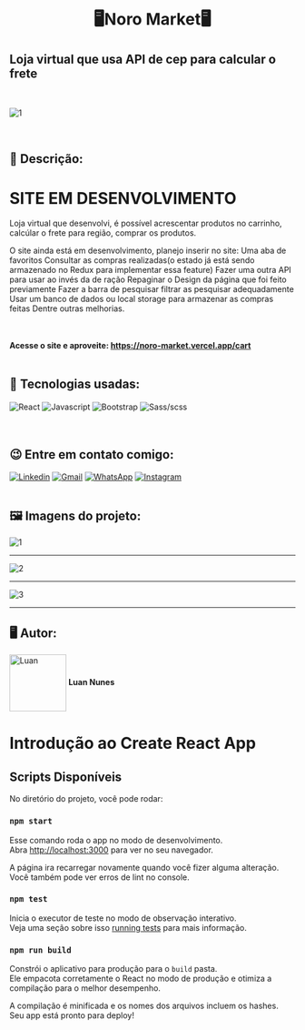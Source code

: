 <h1 align="center">🖥️Noro Market🖥️</h1>
<h2> Loja virtual que usa API de cep para calcular o frete</h2> 


<br>

![1](https://user-images.githubusercontent.com/105875989/221195856-8c917cbd-ed6e-4f41-a922-3f4cb30fb095.png)

<br>

<h2><strong> 📝 Descrição:</strong></h2>    

# SITE EM DESENVOLVIMENTO

Loja virtual que desenvolvi, é possível acrescentar produtos no carrinho, calcúlar o frete para região, comprar os produtos.

O site ainda está em desenvolvimento, planejo inserir no site:
Uma aba de favoritos
Consultar as compras realizadas(o estado já está sendo armazenado no Redux para implementar essa feature)
Fazer uma outra API para usar ao invés da de ração
Repaginar o Design da página que foi feito previamente
Fazer a barra de pesquisar filtrar as pesquisar adequadamente
Usar um banco de dados ou local storage para armazenar as compras feitas
Dentre outras melhorias.

<br><br>
<strong>Acesse o site e aproveite: https://noro-market.vercel.app/cart </strong>
<br>
<br>
<h2><strong>🚀 Tecnologias usadas:</strong></h2>   

<div style='display:inline_block;'>
  <img align='center' alt='React' src='https://img.shields.io/badge/React-20232A?style=for-the-badge&logo=react&logoColor=61DAFB'/>
  <img align='center' alt='Javascript' src='https://img.shields.io/badge/JavaScript-F7DF1E?style=for-the-badge&logo=javascript&logoColor=black'/>
  <img align='center' alt='Bootstrap' src='https://img.shields.io/badge/Bootstrap-563D7C?style=for-the-badge&logo=bootstrap&logoColor=white'/>
  <img align='center' alt='Sass/scss' src='https://img.shields.io/badge/Sass-CC6699?style=for-the-badge&logo=sass&logoColor=white'/>
</div>
<br><br>

<h2><strong>😉 Entre em contato comigo:</strong></h2>   

[![Linkedin](https://img.shields.io/badge/LinkedIn-0077B5?style=for-the-badge&logo=linkedin&logoColor=white)](https://www.linkedin.com/in/luan-nunes-esbaltar/)
[![Gmail](https://img.shields.io/badge/Gmail-D14836?style=for-the-badge&logo=gmail&logoColor=white)](mailto:nunesesbaltar.luan02@gmail.com)
[![WhatsApp](https://img.shields.io/badge/WhatsApp-25D366?style=for-the-badge&logo=whatsapp&logoColor=white)](https://api.whatsapp.com/send?phone=5561984653761&text=Ol%C3%A1%20Luan%2C%20tudo%20bem%3F)
[![Instagram](https://img.shields.io/badge/Instagram-E4405F?style=for-the-badge&logo=instagram&logoColor=white)](https://www.instagram.com/luan_nunees/)
<br>
<br>

<h2><strong> 🖼️ Imagens do projeto:</strong></h2> 

![1](https://user-images.githubusercontent.com/105875989/221195882-901d071d-8fa1-4264-af85-9823c01cfada.png)
<hr>

![2](https://user-images.githubusercontent.com/105875989/221195909-bfe134ad-f2be-4e9a-b47e-0f5bf38233e1.png)
<hr>

![3](https://user-images.githubusercontent.com/105875989/221195939-31b004aa-357c-448a-b1a6-7a3e186b19f1.png)
<hr>

<h2><strong>🖥️ Autor:</strong></h2>   

<img align='center' style="width:100px; height: 100px;" alt='Luan' src='https://user-images.githubusercontent.com/105875989/202720555-79b37083-a2e8-47d6-8d43-5003323b22ff.jpeg'/>  
<strong>Luan Nunes</strong> 


# Introdução ao Create React App

## Scripts Disponíveis

No diretório do projeto, você pode rodar:

### `npm start`

Esse comando roda o app no modo de desenvolvimento.\
Abra [http://localhost:3000](http://localhost:3000) para ver no seu navegador.

A página ira recarregar novamente quando você fizer alguma alteração.\
Você também pode ver erros de lint no console.

### `npm test`

Inicia o executor de teste no modo de observação interativo.\
Veja uma seção sobre isso [running tests](https://facebook.github.io/create-react-app/docs/running-tests) para mais informação.

### `npm run build`

Constrói o aplicativo para produção para o `build` pasta.\
Ele empacota corretamente o React no modo de produção e otimiza a compilação para o melhor desempenho.

A compilação é minificada e os nomes dos arquivos incluem os hashes.\
Seu app está pronto para deploy!


